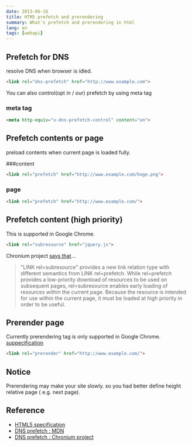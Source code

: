 ```yaml
---
date: 2013-06-16
title: HTM5 prefetch and prerendering
summary: What's prefetch and prerendering in html
lang: en
tags: [webapi]
---
```


## Prefetch for DNS
resolve DNS when browser is idled.

```html
<link rel="dns-prefetch" href="http://www.example.com">
```

You can also control(opt in / our) prefetch by using meta tag

### meta tag

```html
<meta http-equiv="x-dns-prefetch-control" content="on">
```

## Prefetch contents or page
preload contents when current page is loaded fully.

###content

```html
<link rel="prefetch" href="http://www.example.com/hoge.png">
```
	
### page

```html
<link rel="prefetch" href="http://www.example.com/">
```

## Prefetch content (high priority)
This is supported in Google Chrome.

```html
<link rel="subresource" href="jquery.js">
```

Chronium project [says that](http://www.chromium.org/spdy/link-headers-and-server-hint/link-rel-subresource)…

> "LINK rel=subresource" provides a new link relation type with different semantics from LINK rel=prefetch.   While rel=prefetch provides a low-priority download of resources to be used on subsequent pages, rel=subresource enables early loading of resources within the current page.  Because the resource is intended for use within the current page, it must be loaded at high priority in order to be useful.

## Prerender page
Currently prerendering tag is only supported in Google Chrome.
[suppecification](https://developers.google.com/chrome/whitepapers/prerender?hl=ja)

```html
<link rel="prerender" href="http://www.example.com/">
```

## Notice
Prerendering may make your site slowly. so you had better define height relative page ( e.g. next page).

## Reference
* [HTML5 specification](http://www.whatwg.org/specs/web-apps/current-work/multipage/links.html#link-type-prefetch)
* [DNS prefetch : MDN](https://developer.mozilla.org/en/docs/Controlling_DNS_prefetching)
* [DNS prefetch : Chronium project](http://dev.chromium.org/developers/design-documents/dns-prefetching)
